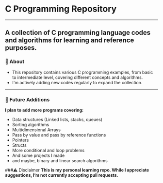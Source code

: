 # C Programming Repository
---
**A collection of C programming language codes and algorithms for learning and reference purposes.**
---
### 📌 About
- This repository contains various C programming examples, from basic to intermediate level, covering different concepts and algorithms.
- I'm actively adding new codes regularly to expand the collection.
---
### 📅 Future Additions
**I plan to add more programs covering:**
- Data structures (Linked lists, stacks, queues)
- Sorting algorithms
- Multidimensional Arrays
- Pass by value and pass by reference functions
- Pointers
- Structs
- More conditional and loop problems
- And some projects I made
- and maybe, binary and linear search algorithms

###⚠️ Disclaimer
**This is my personal learning repo. While I appreciate suggestions, I’m not currently accepting pull requests.**
